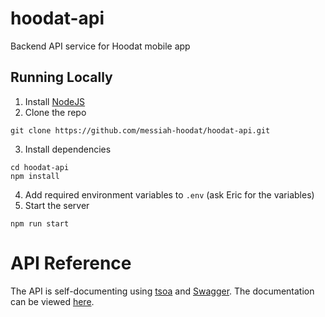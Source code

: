 # hoodat-api
Backend API service for Hoodat mobile app

## Running Locally
1. Install [NodeJS](https://nodejs.org/en/)
2. Clone the repo
```
git clone https://github.com/messiah-hoodat/hoodat-api.git
```
3. Install dependencies
```
cd hoodat-api
npm install
```
4. Add required environment variables to `.env` (ask Eric for the variables)
5. Start the server
```
npm run start
```

# API Reference
The API is self-documenting using [tsoa](https://tsoa-community.github.io/docs/) and [Swagger](https://swagger.io/). The documentation can be viewed [here](https://hoodat-api.herokuapp.com/docs).
